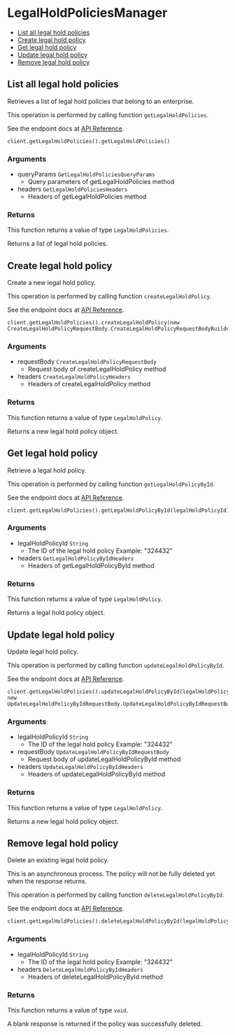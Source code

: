 # LegalHoldPoliciesManager


- [List all legal hold policies](#list-all-legal-hold-policies)
- [Create legal hold policy](#create-legal-hold-policy)
- [Get legal hold policy](#get-legal-hold-policy)
- [Update legal hold policy](#update-legal-hold-policy)
- [Remove legal hold policy](#remove-legal-hold-policy)

## List all legal hold policies

Retrieves a list of legal hold policies that belong to
an enterprise.

This operation is performed by calling function `getLegalHoldPolicies`.

See the endpoint docs at
[API Reference](https://developer.box.com/reference/get-legal-hold-policies/).

<!-- sample get_legal_hold_policies -->
```
client.getLegalHoldPolicies().getLegalHoldPolicies()
```

### Arguments

- queryParams `GetLegalHoldPoliciesQueryParams`
  - Query parameters of getLegalHoldPolicies method
- headers `GetLegalHoldPoliciesHeaders`
  - Headers of getLegalHoldPolicies method


### Returns

This function returns a value of type `LegalHoldPolicies`.

Returns a list of legal hold policies.


## Create legal hold policy

Create a new legal hold policy.

This operation is performed by calling function `createLegalHoldPolicy`.

See the endpoint docs at
[API Reference](https://developer.box.com/reference/post-legal-hold-policies/).

<!-- sample post_legal_hold_policies -->
```
client.getLegalHoldPolicies().createLegalHoldPolicy(new CreateLegalHoldPolicyRequestBody.CreateLegalHoldPolicyRequestBodyBuilder(legalHoldPolicyName).description(legalHoldDescription).isOngoing(true).build())
```

### Arguments

- requestBody `CreateLegalHoldPolicyRequestBody`
  - Request body of createLegalHoldPolicy method
- headers `CreateLegalHoldPolicyHeaders`
  - Headers of createLegalHoldPolicy method


### Returns

This function returns a value of type `LegalHoldPolicy`.

Returns a new legal hold policy object.


## Get legal hold policy

Retrieve a legal hold policy.

This operation is performed by calling function `getLegalHoldPolicyById`.

See the endpoint docs at
[API Reference](https://developer.box.com/reference/get-legal-hold-policies-id/).

<!-- sample get_legal_hold_policies_id -->
```
client.getLegalHoldPolicies().getLegalHoldPolicyById(legalHoldPolicyId)
```

### Arguments

- legalHoldPolicyId `String`
  - The ID of the legal hold policy Example: "324432"
- headers `GetLegalHoldPolicyByIdHeaders`
  - Headers of getLegalHoldPolicyById method


### Returns

This function returns a value of type `LegalHoldPolicy`.

Returns a legal hold policy object.


## Update legal hold policy

Update legal hold policy.

This operation is performed by calling function `updateLegalHoldPolicyById`.

See the endpoint docs at
[API Reference](https://developer.box.com/reference/put-legal-hold-policies-id/).

<!-- sample put_legal_hold_policies_id -->
```
client.getLegalHoldPolicies().updateLegalHoldPolicyById(legalHoldPolicyId, new UpdateLegalHoldPolicyByIdRequestBody.UpdateLegalHoldPolicyByIdRequestBodyBuilder().policyName(updatedLegalHoldPolicyName).build())
```

### Arguments

- legalHoldPolicyId `String`
  - The ID of the legal hold policy Example: "324432"
- requestBody `UpdateLegalHoldPolicyByIdRequestBody`
  - Request body of updateLegalHoldPolicyById method
- headers `UpdateLegalHoldPolicyByIdHeaders`
  - Headers of updateLegalHoldPolicyById method


### Returns

This function returns a value of type `LegalHoldPolicy`.

Returns a new legal hold policy object.


## Remove legal hold policy

Delete an existing legal hold policy.

This is an asynchronous process. The policy will not be
fully deleted yet when the response returns.

This operation is performed by calling function `deleteLegalHoldPolicyById`.

See the endpoint docs at
[API Reference](https://developer.box.com/reference/delete-legal-hold-policies-id/).

<!-- sample delete_legal_hold_policies_id -->
```
client.getLegalHoldPolicies().deleteLegalHoldPolicyById(legalHoldPolicyId)
```

### Arguments

- legalHoldPolicyId `String`
  - The ID of the legal hold policy Example: "324432"
- headers `DeleteLegalHoldPolicyByIdHeaders`
  - Headers of deleteLegalHoldPolicyById method


### Returns

This function returns a value of type `void`.

A blank response is returned if the policy was
successfully deleted.


